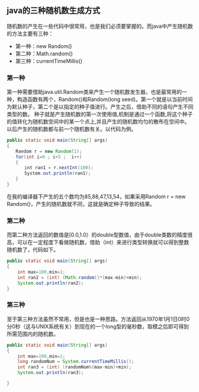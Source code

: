 
## java的三种随机数生成方式

随机数的产生在一些代码中很常用，也是我们必须要掌握的。而java中产生随机数的方法主要有三种：
- 第一种：new Random()
- 第二种：Math.random()
- 第三种：currentTimeMillis()

### 第一种
第一种需要借助java.util.Random类来产生一个随机数发生器，也是最常用的一种，构造函数有两个，Random()和Random(long seed)。第一个就是以当前时间为默认种子，第二个是以指定的种子值进行。产生之后，借助不同的语句产生不同类型的数。
种子就是产生随机数的第一次使用值,机制是通过一个函数,将这个种子的值转化为随机数空间中的某一个点上,并且产生的随机数均匀的散布在空间中。以后产生的随机数都与前一个随机数有关。以代码为例。

```java
public static void main(String[] args)
{
　　Random r = new Random(1);
　　for(int i=0 ; i<5 ;  i++)
　　{
　　　　int ran1 = r.nextInt(100);
　　　　System.out.println(ran1);
　　}
}
```

在我的编译器下产生的五个数均为85,88,47,13,54，如果采用Random r = new Random()，产生的随机数就不同，这就是确定种子导致的结果。

### 第二种

而第二种方法返回的数值是[0.0,1.0）的double型数值，由于double类数的精度很高，可以在一定程度下看做随机数，借助（int）来进行类型转换就可以得到整数随机数了，代码如下。

```java
public static void main(String[] args)
{    
    int max=100,min=1;
    int ran2 = (int) (Math.random()*(max-min)+min);
    System.out.println(ran2);
}
```

### 第三种

至于第三种方法虽然不常用，但是也是一种思路。方法返回从1970年1月1日0时0分0秒（这与UNIX系统有关）到现在的一个long型的毫秒数，取模之后即可得到所需范围内的随机数。

```java
public static void main(String[] args)
{    
    int max=100,min=1;
    long randomNum = System.currentTimeMillis();  
    int ran3 = (int) (randomNum%(max-min)+min);  
    System.out.println(ran3);

}
```